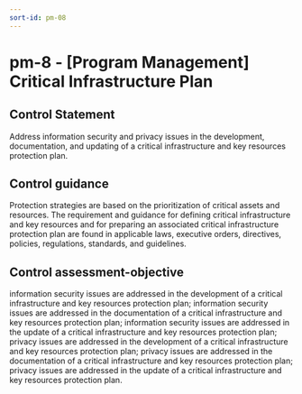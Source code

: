 ```yaml
---
sort-id: pm-08
---
```


# pm-8 - \[Program Management\] Critical Infrastructure Plan

## Control Statement

Address information security and privacy issues in the development, documentation, and updating of a critical infrastructure and key resources protection plan.

## Control guidance

Protection strategies are based on the prioritization of critical assets and resources. The requirement and guidance for defining critical infrastructure and key resources and for preparing an associated critical infrastructure protection plan are found in applicable laws, executive orders, directives, policies, regulations, standards, and guidelines.

## Control assessment-objective

information security issues are addressed in the development of a critical infrastructure and key resources protection plan;
information security issues are addressed in the documentation of a critical infrastructure and key resources protection plan;
information security issues are addressed in the update of a critical infrastructure and key resources protection plan;
privacy issues are addressed in the development of a critical infrastructure and key resources protection plan;
privacy issues are addressed in the documentation of a critical infrastructure and key resources protection plan;
privacy issues are addressed in the update of a critical infrastructure and key resources protection plan.
